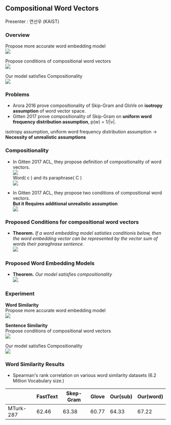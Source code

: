 
## Compositional Word Vectors  

Presenter : 연선우 (KAIST)  

### Overview  
Propose more accurate word embedding model  
![
](https://lh3.googleusercontent.com/Zx2et2qcLUDfUPQ2f3yh-dgiXAXQSS-tfhnf2xVQoMtq8gWRdSJr4nEoCpQJjleJE4gvzVDT7f6X "cwv1")  

Propose conditions of compositional word vectors  
![
](https://lh3.googleusercontent.com/YucsRHBRqChe_8pH7u5kwq0KBUP9qgSxC9gFQY_vdmy6PjLbe7DW6nY2zi1ZOY-2uqGXICiOknsl "cwv2")  

Our model satisfies Compositionality  
![
](https://lh3.googleusercontent.com/L5oxx0oImBqtOkv9LSJsEogGqXxO4hc5DCnxtESP8LXysI93ba5QI8Emd-AWYWh0jrN0uxPD1fip "cwv3")  

### Problems  

- Arora 2016 prove compositionality of Skip-Gram and GloVe on **isotropy assumption** of word vector space.  
- Gitten 2017 prove compositionality of Skip-Gram on **uniform word frequency distribution assumption**, p(w) = 1/|v|.  

isotropy assumption, uniform word frequency distribution assumption → **Necessity of unrealistic assumptions**  

### Compositionality  
- In Gitten 2017 ACL, they propose definition of compositionality of word vectors.  
![
](https://lh3.googleusercontent.com/0RLQtauAfT1JAhTBUcJ4esgzeYJO3viUIvUpreeH8MemiKOCkKo3U3kjZUVhd_p_9Ir_76SdWBlw "cwv4")  
Word( c ) and its paraphrase( C )  
![
](https://lh3.googleusercontent.com/hawhr5CqTVqJOSM6rGsjVxa8gtJkfU4he3YnXdSKG1F0gOsV-v9ke22vCQ4bLShCgiLXW0X55Xmx "cwv5")  

- In Gitten 2017 ACL, they propose two conditions of compositional word vectors.  
**But it Requires additional unrealistic assumption**  
![
](https://lh3.googleusercontent.com/3NPRFZskO2KtHB3xmxSTWCjh_k6uLYryM-Qq_PJXb9inf9g7qt1gHtowvktr2f0Mn6wI-f3NyoFe "cwv6")  

### Proposed Conditions for compositional word vectors  
- **Theorem.** *If a word embedding model satisties conditionis below, then the word embedding vector can be represented by the vector sum of words their paraghrase sentence.*  
![
](https://lh3.googleusercontent.com/N4OFsZJgC9gWrRf1f1dVeQXREvE8aNC48KyLGMYxpL3QX8G_GBhfWbpftlkoqg0kzP0BUo54E6Nd "cwv7")  

### Proposed Word Embedding Models  
- **Theorem.** *Our model satisfies compositionality*  
![
](https://lh3.googleusercontent.com/WJ62-PjuFR9zBGFemyek-k4WIetn205pbS9dVLB_Nbo4_EQjvoZoD7TOcbnfYfmZRnlGU3EK_fMT "cwv8")  

### Experiment  
**Word Similarity**  
Propose more accurate word embedding model  
![
](https://lh3.googleusercontent.com/Zx2et2qcLUDfUPQ2f3yh-dgiXAXQSS-tfhnf2xVQoMtq8gWRdSJr4nEoCpQJjleJE4gvzVDT7f6X "cwv1")  

**Sentence Similarity**  
Propose conditions of compositional word vectors  
![
](https://lh3.googleusercontent.com/YucsRHBRqChe_8pH7u5kwq0KBUP9qgSxC9gFQY_vdmy6PjLbe7DW6nY2zi1ZOY-2uqGXICiOknsl "cwv2")  

Our model satisfies Compositionality  
![
](https://lh3.googleusercontent.com/L5oxx0oImBqtOkv9LSJsEogGqXxO4hc5DCnxtESP8LXysI93ba5QI8Emd-AWYWh0jrN0uxPD1fip "cwv3")  

### Word Similarity Results  
- Spearman's rank correlation on various word similarity datasets (6.2 Million Vocabulary size.)  

|  | FastText | Skep-Gram | Glove | Our(sub) | Our(word) |  
|--|--|--|--|--|--|  
|MTurk-287|62.46|63.38|60.77|64.33|67.22|  

<!--stackedit_data:
eyJoaXN0b3J5IjpbLTgxNTk2NzIzLDg5OTc4MDc3OF19
-->